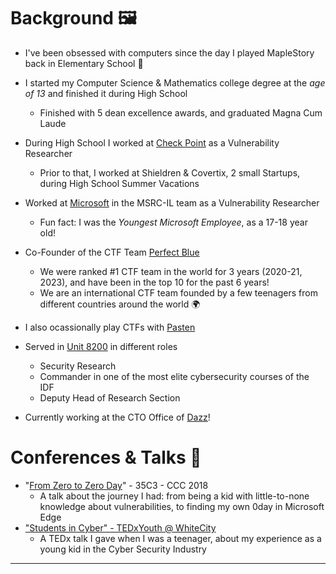 # Background 🖼️  
  
* I've been obsessed with computers since the day I played MapleStory back in Elementary School 🍁
  
* I started my Computer Science & Mathematics college degree at the *age of 13* and finished it during High School
  * Finished with 5 dean excellence awards, and graduated Magna Cum Laude
  
* During High School I worked at [Check Point](https://www.checkpoint.com/) as a Vulnerability Researcher
  * Prior to that, I worked at Shieldren & Covertix, 2 small Startups, during High School Summer Vacations
  
* Worked at [Microsoft](https://www.microsoft.com/en-us/msrc) in the MSRC-IL team as a Vulnerability Researcher
  * Fun fact: I was the *Youngest* *Microsoft* *Employee*, as a 17-18 year old!
  
* Co-Founder of the CTF Team [Perfect Blue](https://perfect.blue/)
  * We were ranked #1 CTF team in the world for 3 years (2020-21, 2023), and have been in the top 10 for the past 6 years!
  * We are an international CTF team founded by a few teenagers from different countries around the world 🌍
  
* I also ocassionally play CTFs with [Pasten](https://twitter.com/pastenctf?lang=en)
  
* Served in [Unit 8200](https://en.wikipedia.org/wiki/Unit_8200) in different roles
  * Security Research
  * Commander in one of the most elite cybersecurity courses of the IDF
  * Deputy Head of Research Section
  
* Currently working at the CTO Office of [Dazz](dazz.io)!

# Conferences & Talks 💬
  
* "[From Zero to Zero Day](https://www.youtube.com/watch?v=xp1YDOtWohw)" - 35C3 - CCC 2018
  * A talk about the journey I had: from being a kid with little-to-none knowledge about vulnerabilities, to finding my own 0day in Microsoft Edge
* [&#34;Students in Cyber&#34; - TEDxYouth @ WhiteCity](https://www.youtube.com/watch?v=YcjaMki6K1Y)
  * A TEDx talk I gave when I was a teenager, about my experience as a young kid in the Cyber Security Industry

----


